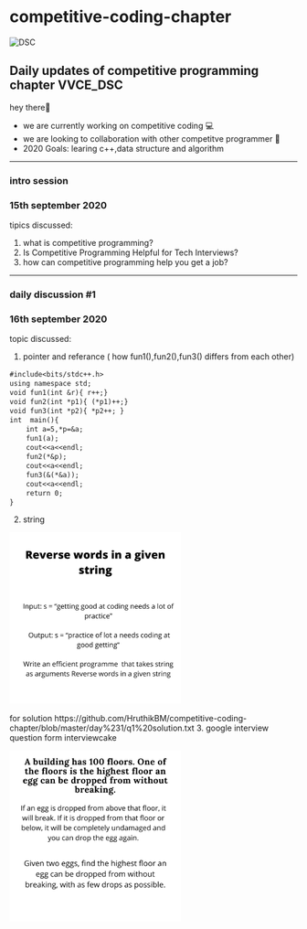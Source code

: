  
# competitive-coding-chapter 
![DSC](https://pbs.twimg.com/profile_images/1126128072523231232/GxX-zWIR_400x400.jpg)

## Daily updates of competitive programming chapter VVCE_DSC
hey there👋
- we are currently working on competitive coding 💻
- we are looking to collaboration with other competitve programmer 🙋‍ 
- 2020 Goals: learing c++,data structure and algorithm 


------
### intro session 
### 15th september 2020
tipics discussed:
 1. what is competitive programming? 
 2. Is Competitive Programming Helpful for Tech Interviews?
 3. how can competitive programming help you get a job?
 
 
--------
### daily discussion #1
###  16th september 2020
topic discussed:
1. pointer and referance 
    ( how fun1(),fun2(),fun3() differs from each other)
``` 
#include<bits/stdc++.h>
using namespace std;
void fun1(int &r){ r++;}
void fun2(int *p1){ (*p1)++;}
void fun3(int *p2){	*p2++; }
int  main(){
	int a=5,*p=&a; 
	fun1(a);
	cout<<a<<endl;
	fun2(*&p);
	cout<<a<<endl;
	fun3(&(*&a));
	cout<<a<<endl;
	return 0;
} 
``` 
2. string 
<p>
  <img width="300" height="300" src="https://raw.githubusercontent.com/HruthikBM/competitive-coding-chapter/master/image/sting1.png">
</p>
for solution https://github.com/HruthikBM/competitive-coding-chapter/blob/master/day%231/q1%20solution.txt
3. google interview question form interviewcake
<p>
   <img width="300" height="300" src="https://raw.githubusercontent.com/HruthikBM/competitive-coding-chapter/master/image/googleint.png">
</p>	
	
